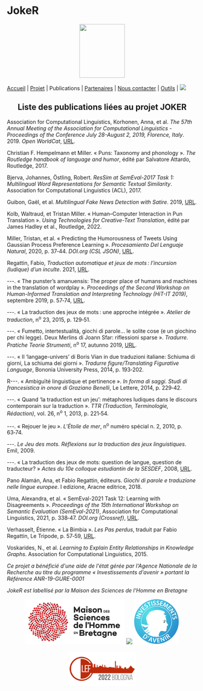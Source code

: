 # JokeR
<p align="center">
  <img src="Joker.png" width="120" height="142">
</p>

[Accueil](index) | [Projet](projet) | Publications | [Partenaires](partenaires) | [Nous contacter](contact) | [Outils](outils) | [<img src="drapeau EN.png" width="20">](https://motsmachines.github.io/joker/EN/index)
<br>

<h2 align="center">Liste des publications liées au projet JOKER</h2>


<p>
Association for Computational Linguistics, Korhonen, Anna, et al. <i>The 57th Annual Meeting of the Association for Computational Linguistics - Proceedings of the Conference July 28-August 2, 2019, Florence, Italy</i>. 2019. <i>Open WorldCat</i>, <a href="https://www.aclweb.org/anthology/P19-1">URL</a>.
 
Christian F. Hempelmann et Miller. «&nbsp;Puns: Taxonomy and phonology&nbsp;». <i>The Routledge handbook of language and humor</i>, édité par Salvatore Attardo, Routledge, 2017.
  
Bjerva, Johannes, Östling, Robert. <i>ResSim at SemEval-2017 Task 1: Multilingual Word Representations for Semantic Textual Similarity</i>. Association for Computational Linguistics (ACL), 2017.
  
Guibon, Gaël, et al. <i>Multilingual Fake News Detection with Satire</i>. 2019, <a href="https://halshs.archives-ouvertes.fr/halshs-02391141/document">URL</a>.
 
Kolb, Waltraud, et Tristan Miller. «&nbsp;Human–Computer Interaction in Pun Translation&nbsp;». <i>Using Technologies for Creative-Text Translation</i>, édité par James Hadley et al., Routledge, 2022.
  
Miller, Tristan, et al. «&nbsp;Predicting the Humorousness of Tweets Using Gaussian Process Preference Learning&nbsp;». <i>Procesamiento Del Lenguaje Natural</i>, 2020, p. 37‑44. <i>DOI.org (CSL JSON)</i>, <a href="https://doi.org/10.26342/2020-64-4">URL</a>.
  

Regattin, Fabio, <i>Traduction automatique et jeux de mots : l’incursion (ludique) d’un inculte</i>. 2021, <a href="https://motsmachines.github.io/2021/en/submissions/Mots-Machines-2021_paper_5.pdf">URL</a>.
   
---. «&nbsp;The punster’s amanuensis: The proper place of humans and machines in the translation of wordplay&nbsp;». <i>Proceedings of the Second Workshop on Human-Informed Translation and Interpreting Technology (HiT-IT 2019)</i>, septembre 2019, p. 57‑74, <a href="https://doi.org/10.26615">URL</a>.
  
---. «&nbsp;La traduction des jeux de mots : une approche intégrée&nbsp;». <i>Atelier de traduction</i>, n<sup>o</sup> 23, 2015, p. 129‑51.

---. «&nbsp;Fumetto, intertestualità, giochi di parole… le solite cose (e un giochino per chi legge). Deux Merlins di Joann Sfar: riflessioni sparse&nbsp;». <i>Tradurre. Pratiche Teorie Strumenti</i>, n<sup>o</sup> 17, autunno 2019, <a href="https://rivistatradurre.it/2019/11/fumetto-intertestualita-giochi-di-parole-le-solite-cose-e-un-giochino-per-chi-legge/">URL</a>.

---. «&nbsp;Il ‘langage-univers’ di Boris Vian in due traduzioni italiane: Schiuma di giorni, La schiuma dei giorni&nbsp;». <i>Tradurre figure/Translating Figurative Language</i>, Bononia University Press, 2014, p. 193‑202.
  
R---. «&nbsp;Ambiguïté linguistique et pertinence&nbsp;». <i>In forma di saggi. Studi di francesistica in onore di Graziano Benelli</i>, Le Lettere, 2014, p. 229‑42.
  
---. «&nbsp;Quand ‘la traduction est un jeu’: métaphores ludiques dans le discours contemporain sur la traduction&nbsp;». <i>TTR (Traduction, Terminologie, Rédaction)</i>, vol. 26, n<sup>o</sup> 1, 2013, p. 221‑54.

---. «&nbsp;Rejouer le jeu&nbsp;». <i>L’Étoile de mer</i>, n<sup>o</sup> numéro spécial n. 2, 2010, p. 63‑74.

---. <i>Le Jeu des mots. Réflexions sur la traduction des jeux linguistiques</i>. Emil, 2009.
  
---. «&nbsp;La traduction des jeux de mots: question de langue, question de traducteur?&nbsp;» <i>Actes du 10e colloque estudiantin de la SESDEF</i>, 2008, <a href="http://www.chass.utoronto.ca/french/SESDEF/miroir/regattin.pdf">URL</a>.
 
Pano Alamán, Ana, et Fabio Regattin, éditeurs. <i>Giochi di parole e traduzione nelle lingue europee</i>. I edizione, Aracne editrice, 2018.

Uma, Alexandra, et al. «&nbsp;SemEval-2021 Task 12: Learning with Disagreements&nbsp;». <i>Proceedings of the 15th International Workshop on Semantic Evaluation (SemEval-2021)</i>, Association for Computational Linguistics, 2021, p. 338‑47. <i>DOI.org (Crossref)</i>, <a href="https://doi.org/10.18653/v1/2021.semeval-1.41">URL</a>.

Verhasselt, Étienne. «&nbsp;La Bimbia&nbsp;». <i>Les Pas perdus</i>, traduit par Fabio Regattin, Le Tripode, p. 57‑59, <a href="https://www.intralinea.org/index.php/translations/item/2412">URL</a>.

Voskarides, N., et al. <i>Learning to Explain Entity Relationships in Knowledge Graphs</i>. Association for Computational Linguistics, 2015.
  </p>

<p>
<em>Ce projet a bénéficié d'une aide de l'état gérée par l'Agence Nationale de la Recherche au titre du programme « Investissements d'avenir » portant la Référence ANR-19-GURE-0001</em>
</p>
<p>
<em>JokeR est labellisé par la Maison des Sciences de l'Homme en Bretagne</em>
</p>
<div align="center">
  <a href="https://www.mshb.fr"><img src="./MSHB.jpg" height="120"></a>
  <a href="https://sea-eu.org/?lang=fr"><img src="./SEA-EU.png" height="120"></a>
  <a href="https://www.gouvernement.fr/le-programme-d-investissements-d-avenir"><img src="./Investissement avenir.jpeg" height="120"></a>
</div>
<br />
<div align="center">
  <a href="https://clef2022.clef-initiative.eu/index.php"><img src="./CLEF2022.png" height="90"></a> 
</div>
